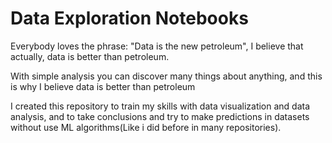 # Data Exploration Notebooks

Everybody loves the phrase: "Data is the new petroleum", I believe that actually, data is better than petroleum.

With simple analysis you can discover many things about anything, and this is why I believe data is better than petroleum

I created this repository to train my skills with data visualization and data analysis, and to take conclusions and try to make predictions in datasets without use ML algorithms(Like i did before in many repositories).

